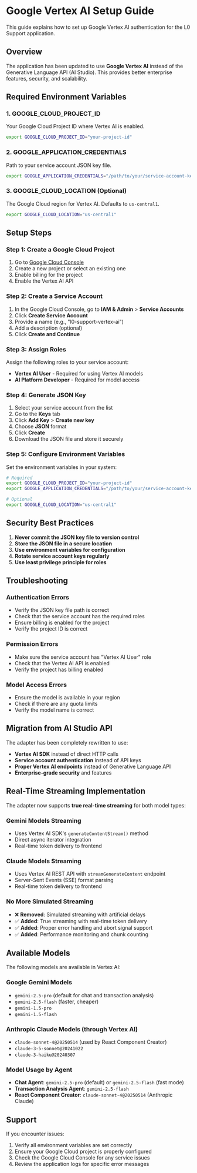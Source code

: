 # Google Vertex AI Setup Guide

This guide explains how to set up Google Vertex AI authentication for the L0 Support application.

## Overview

The application has been updated to use **Google Vertex AI** instead of the Generative Language API (AI Studio). This provides better enterprise features, security, and scalability.

## Required Environment Variables

### 1. GOOGLE_CLOUD_PROJECT_ID
Your Google Cloud Project ID where Vertex AI is enabled.

```bash
export GOOGLE_CLOUD_PROJECT_ID="your-project-id"
```

### 2. GOOGLE_APPLICATION_CREDENTIALS
Path to your service account JSON key file.

```bash
export GOOGLE_APPLICATION_CREDENTIALS="/path/to/your/service-account-key.json"
```

### 3. GOOGLE_CLOUD_LOCATION (Optional)
The Google Cloud region for Vertex AI. Defaults to `us-central1`.

```bash
export GOOGLE_CLOUD_LOCATION="us-central1"
```

## Setup Steps

### Step 1: Create a Google Cloud Project
1. Go to [Google Cloud Console](https://console.cloud.google.com/)
2. Create a new project or select an existing one
3. Enable billing for the project
4. Enable the Vertex AI API

### Step 2: Create a Service Account
1. In the Google Cloud Console, go to **IAM & Admin** > **Service Accounts**
2. Click **Create Service Account**
3. Provide a name (e.g., "l0-support-vertex-ai")
4. Add a description (optional)
5. Click **Create and Continue**

### Step 3: Assign Roles
Assign the following roles to your service account:
- **Vertex AI User** - Required for using Vertex AI models
- **AI Platform Developer** - Required for model access

### Step 4: Generate JSON Key
1. Select your service account from the list
2. Go to the **Keys** tab
3. Click **Add Key** > **Create new key**
4. Choose **JSON** format
5. Click **Create**
6. Download the JSON file and store it securely

### Step 5: Configure Environment Variables
Set the environment variables in your system:

```bash
# Required
export GOOGLE_CLOUD_PROJECT_ID="your-project-id"
export GOOGLE_APPLICATION_CREDENTIALS="/path/to/your/service-account-key.json"

# Optional
export GOOGLE_CLOUD_LOCATION="us-central1"
```


## Security Best Practices

1. **Never commit the JSON key file to version control**
2. **Store the JSON file in a secure location**
3. **Use environment variables for configuration**
4. **Rotate service account keys regularly**
5. **Use least privilege principle for roles**

## Troubleshooting

### Authentication Errors
- Verify the JSON key file path is correct
- Check that the service account has the required roles
- Ensure billing is enabled for the project
- Verify the project ID is correct

### Permission Errors
- Make sure the service account has "Vertex AI User" role
- Check that the Vertex AI API is enabled
- Verify the project has billing enabled

### Model Access Errors
- Ensure the model is available in your region
- Check if there are any quota limits
- Verify the model name is correct

## Migration from AI Studio API

The adapter has been completely rewritten to use:
- **Vertex AI SDK** instead of direct HTTP calls
- **Service account authentication** instead of API keys
- **Proper Vertex AI endpoints** instead of Generative Language API
- **Enterprise-grade security** and features

## Real-Time Streaming Implementation

The adapter now supports **true real-time streaming** for both model types:

### Gemini Models Streaming
- Uses Vertex AI SDK's `generateContentStream()` method
- Direct async iterator integration
- Real-time token delivery to frontend

### Claude Models Streaming  
- Uses Vertex AI REST API with `streamGenerateContent` endpoint
- Server-Sent Events (SSE) format parsing
- Real-time token delivery to frontend

### No More Simulated Streaming
- ❌ **Removed**: Simulated streaming with artificial delays
- ✅ **Added**: True streaming with real-time token delivery
- ✅ **Added**: Proper error handling and abort signal support
- ✅ **Added**: Performance monitoring and chunk counting

## Available Models

The following models are available in Vertex AI:

### Google Gemini Models
- `gemini-2.5-pro` (default for chat and transaction analysis)
- `gemini-2.5-flash` (faster, cheaper)
- `gemini-1.5-pro`
- `gemini-1.5-flash`

### Anthropic Claude Models (through Vertex AI)
- `claude-sonnet-4@20250514` (used by React Component Creator)
- `claude-3-5-sonnet@20241022`
- `claude-3-haiku@20240307`

### Model Usage by Agent
- **Chat Agent**: `gemini-2.5-pro` (default) or `gemini-2.5-flash` (fast mode)
- **Transaction Analysis Agent**: `gemini-2.5-flash`
- **React Component Creator**: `claude-sonnet-4@20250514` (Anthropic Claude)

## Support

If you encounter issues:
1. Verify all environment variables are set correctly
2. Ensure your Google Cloud project is properly configured
3. Check the Google Cloud Console for any service issues
4. Review the application logs for specific error messages
